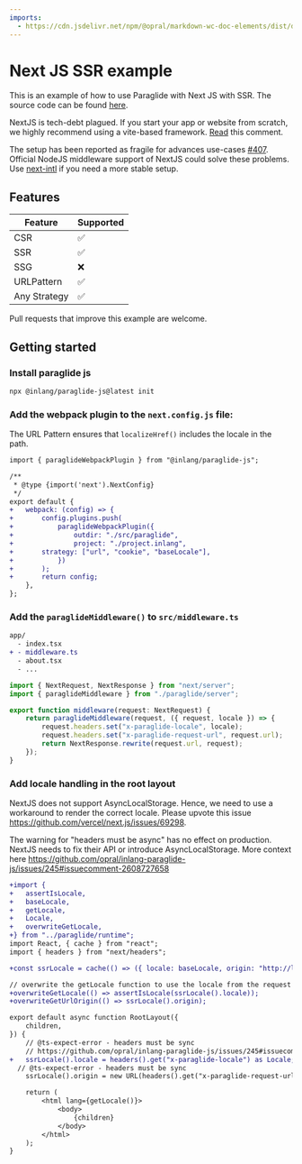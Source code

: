 ```yaml
---
imports:
  - https://cdn.jsdelivr.net/npm/@opral/markdown-wc-doc-elements/dist/doc-callout.js
---
```


# Next JS SSR example

This is an example of how to use Paraglide with Next JS with SSR. The source code can be found [here](https://github.com/opral/monorepo/tree/main/inlang/packages/paraglide/paraglide-js/examples/next-js-ssr).

<doc-callout type="tip">NextJS is tech-debt plagued. If you start your app or website from scratch, we highly recommend using a vite-based framework. [Read](https://github.com/opral/inlang-paraglide-js/issues/245#issuecomment-2608727658) this comment. </doc-callout>

<doc-callout type="warning">The setup has been reported as fragile for advances use-cases [#407](https://github.com/opral/inlang-paraglide-js/issues/407). Official NodeJS middleware support of NextJS could solve these problems. Use [next-intl](https://next-intl.dev/) if you need a more stable setup.</doc-callout>

## Features

| Feature      | Supported |
| ------------ | --------- |
| CSR          | ✅        |
| SSR          | ✅        |
| SSG          | ❌        |
| URLPattern   | ✅        |
| Any Strategy | ✅        |

<doc-callout type="tip">Pull requests that improve this example are welcome.</doc-callout>

## Getting started

### Install paraglide js

```bash
npx @inlang/paraglide-js@latest init
```

### Add the webpack plugin to the `next.config.js` file:

<doc-callout type="info">The URL Pattern ensures that `localizeHref()` includes the locale in the path.</doc-callout>

```diff
import { paraglideWebpackPlugin } from "@inlang/paraglide-js";

/**
 * @type {import('next').NextConfig}
 */
export default {
+	webpack: (config) => {
+		config.plugins.push(
+			paraglideWebpackPlugin({
+				outdir: "./src/paraglide",
+				project: "./project.inlang",
+       strategy: ["url", "cookie", "baseLocale"],
+			})
+		);
+		return config;
	},
};
```

### Add the `paraglideMiddleware()` to `src/middleware.ts`

```diff
app/
  - index.tsx
+ - middleware.ts
  - about.tsx
  - ...
```

```ts
import { NextRequest, NextResponse } from "next/server";
import { paraglideMiddleware } from "./paraglide/server";

export function middleware(request: NextRequest) {
	return paraglideMiddleware(request, ({ request, locale }) => {
		request.headers.set("x-paraglide-locale", locale);
		request.headers.set("x-paraglide-request-url", request.url);
		return NextResponse.rewrite(request.url, request);
	});
}
```

### Add locale handling in the root layout

NextJS does not support AsyncLocalStorage. Hence, we need to use a workaround to render the correct locale. Please upvote this issue https://github.com/vercel/next.js/issues/69298.

<doc-callout type="info">The warning for "headers must be async" has no effect on production. NextJS needs to fix their API or introduce AsyncLocalStorage. More context here https://github.com/opral/inlang-paraglide-js/issues/245#issuecomment-2608727658</doc-callout>

```diff
+import {
+	assertIsLocale,
+	baseLocale,
+	getLocale,
+	Locale,
+	overwriteGetLocale,
+} from "../paraglide/runtime";
import React, { cache } from "react";
import { headers } from "next/headers";

+const ssrLocale = cache(() => ({ locale: baseLocale, origin: "http://localhost" }));

// overwrite the getLocale function to use the locale from the request
+overwriteGetLocale(() => assertIsLocale(ssrLocale().locale));
+overwriteGetUrlOrigin(() => ssrLocale().origin);

export default async function RootLayout({
	children,
}) {
	// @ts-expect-error - headers must be sync
	// https://github.com/opral/inlang-paraglide-js/issues/245#issuecomment-2608727658
+	ssrLocale().locale = headers().get("x-paraglide-locale") as Locale;
  // @ts-expect-error - headers must be sync
	ssrLocale().origin = new URL(headers().get("x-paraglide-request-url")).origin; 

	return (
		<html lang={getLocale()}>
			<body>
				{children}
			</body>
		</html>
	);
}
```
